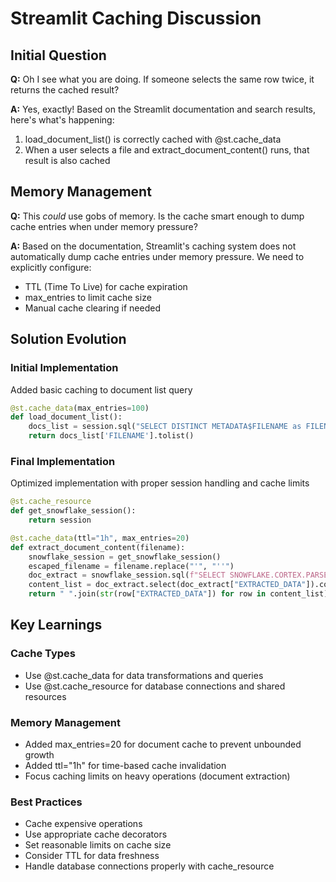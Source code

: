 # Streamlit Caching Discussion

## Initial Question
**Q:** Oh I see what you are doing. If someone selects the same row twice, it returns the cached result?

**A:** Yes, exactly! Based on the Streamlit documentation and search results, here's what's happening:
1. load_document_list() is correctly cached with @st.cache_data
2. When a user selects a file and extract_document_content() runs, that result is also cached

## Memory Management
**Q:** This *could* use gobs of memory. Is the cache smart enough to dump cache entries when under memory pressure?

**A:** Based on the documentation, Streamlit's caching system does not automatically dump cache entries under memory pressure. We need to explicitly configure:
- TTL (Time To Live) for cache expiration
- max_entries to limit cache size
- Manual cache clearing if needed

## Solution Evolution

### Initial Implementation
Added basic caching to document list query

```python
@st.cache_data(max_entries=100)
def load_document_list():
    docs_list = session.sql("SELECT DISTINCT METADATA$FILENAME as FILENAME FROM @INPUT_STAGE").to_pandas()
    return docs_list['FILENAME'].tolist()
```

### Final Implementation
Optimized implementation with proper session handling and cache limits

```python
@st.cache_resource
def get_snowflake_session():
    return session

@st.cache_data(ttl="1h", max_entries=20)
def extract_document_content(filename):
    snowflake_session = get_snowflake_session()
    escaped_filename = filename.replace("'", "''")
    doc_extract = snowflake_session.sql(f"SELECT SNOWFLAKE.CORTEX.PARSE_DOCUMENT('@INPUT_STAGE','{escaped_filename}')")
    content_list = doc_extract.select(doc_extract["EXTRACTED_DATA"]).collect()
    return " ".join(str(row["EXTRACTED_DATA"]) for row in content_list)
```

## Key Learnings

### Cache Types
- Use @st.cache_data for data transformations and queries
- Use @st.cache_resource for database connections and shared resources

### Memory Management
- Added max_entries=20 for document cache to prevent unbounded growth
- Added ttl="1h" for time-based cache invalidation
- Focus caching limits on heavy operations (document extraction)

### Best Practices
- Cache expensive operations
- Use appropriate cache decorators
- Set reasonable limits on cache size
- Consider TTL for data freshness
- Handle database connections properly with cache_resource
